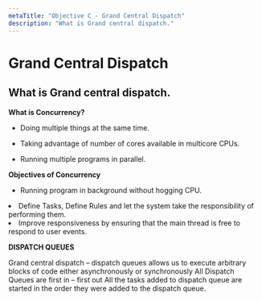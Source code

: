 ```yaml
---
metaTitle: "Objective C - Grand Central Dispatch"
description: "What is Grand central dispatch."
---
```


# Grand Central Dispatch




## What is Grand central dispatch.


**What is Concurrency?**

- Doing multiple things at the same time.

- Taking advantage of number of cores available in multicore CPUs.

- Running multiple programs in parallel.

**Objectives of Concurrency**

- Running program in background without hogging CPU.

<li>Define Tasks, Define Rules and let the system take the responsibility
of performing them.</li>

<li>Improve responsiveness by ensuring that the main thread is free to
respond to user events.</li>

**DISPATCH QUEUES**

Grand central dispatch – dispatch queues allows us to execute arbitrary blocks of code either asynchronously or synchronously
All Dispatch Queues are first in – first out
All the tasks added to dispatch queue are started in the order they were added to the dispatch queue.


